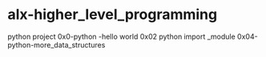 # alx-higher_level_programming
python project 0x0-python -hello world
0x02 python import _module
0x04-python-more_data_structures
